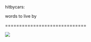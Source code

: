 <!--
id: 11074916385
link: http://tumblr.atmos.org/post/11074916385/hitbycars-words-to-live-by
slug: hitbycars-words-to-live-by
date: Wed Oct 05 2011 15:14:25 GMT-0700 (PDT)
publish: 2011-10-05
tags: billandted, bill and ted, excellent, wordstoliveby, advice
title: hitbycars:

words to live by

-->


hitbycars:

words to live by

=============================

![](http://24.media.tumblr.com/tumblr_lkldg3RN6O1qa0ymho1_500.jpg)

